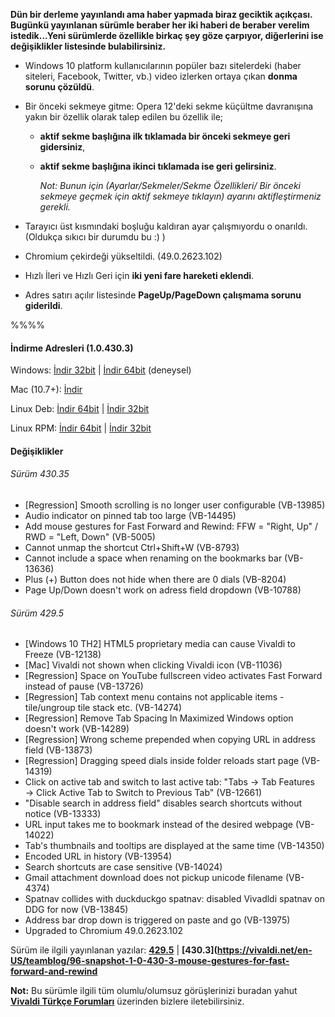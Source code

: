 **Dün bir derleme yayınlandı ama haber yapmada biraz geciktik açıkçası. Bugünkü yayınlanan sürümle beraber her iki haberi de beraber verelim istedik...Yeni sürümlerde özellikle birkaç şey göze çarpıyor, diğerlerini ise değişiklikler listesinde bulabilirsiniz.**


* Windows 10 platform kullanıcılarının popüler bazı sitelerdeki (haber siteleri, Facebook, Twitter, vb.) video izlerken ortaya çıkan **donma sorunu çözüldü**.

* Bir önceki sekmeye gitme: Opera 12'deki sekme küçültme davranışına yakın bir özellik olarak talep edilen bu özellik ile;
  * **aktif sekme başlığına ilk tıklamada bir önceki sekmeye geri gidersiniz**,

  * **aktif sekme başlığına ikinci tıklamada ise geri gelirsiniz**.

    _Not: Bunun için (Ayarlar/Sekmeler/Sekme Özellikleri/ Bir önceki sekmeye geçmek için aktif sekmeye tıklayın) ayarını aktifleştirmeniz gerekli._

* Tarayıcı üst kısmındaki boşluğu kaldıran ayar çalışmıyordu o onarıldı.(Oldukça sıkıcı bir durumdu bu :) )

* Chromium çekirdeği yükseltildi. (49.0.2623.102)

* Hızlı İleri ve Hızlı Geri için **iki yeni fare hareketi eklendi**.

* Adres satırı açılır listesinde **PageUp/PageDown çalışmama sorunu giderildi**.



%%%%

#### İndirme Adresleri (1.0.430.3)

Windows: [İndir 32bit](https://vivaldi.com/download/download.php?f=Vivaldi.1.0.430.3.exe) | [İndir 64bit](https://vivaldi.com/download/download.php?f=Vivaldi.1.0.430.3.x64.exe) (deneysel)

Mac (10.7+): [İndir](https://vivaldi.com/download/download.php?f=Vivaldi.1.0.430.3.dmg)

Linux Deb: [İndir 64bit](https://vivaldi.com/download/download.php?f=vivaldi-snapshot_1.0.430.3-1_amd64.deb) | [İndir 32bit](https://vivaldi.com/download/download.php?f=vivaldi-snapshot_1.0.430.3-1_i386.de)

Linux RPM: [İndir 64bit](https://vivaldi.com/download/download.php?f=vivaldi-snapshot-1.0.430.3-1.x86_64.rpm) | [İndir 32bit](https://vivaldi.com/download/download.php?f=vivaldi-snapshot-1.0.430.3-1.i386.rpm)




#### Değişiklikler

###### Sürüm 430.35

* [Regression] Smooth scrolling is no longer user configurable (VB-13985)
* Audio indicator on pinned tab too large (VB-14495)
* Add mouse gestures for Fast Forward and Rewind: FFW = "Right, Up" / RWD = "Left, Down" (VB-5005)
* Cannot unmap the shortcut Ctrl+Shift+W (VB-8793)
* Cannot include a space when renaming on the bookmarks bar (VB-13636)
* Plus (+) Button does not hide when there are 0 dials (VB-8204)
* Page Up/Down doesn't work on adress field dropdown (VB-10788)

###### Sürüm 429.5

* [Windows 10 TH2] HTML5 proprietary media can cause Vivaldi to Freeze (VB-12138)
* [Mac] Vivaldi not shown when clicking Vivaldi icon (VB-11036)
* [Regression] Space on YouTube fullscreen video activates Fast Forward instead of pause (VB-13726)
* [Regression] Tab context menu contains not applicable items - tile/ungroup tile stack etc. (VB-14274)
* [Regression] Remove Tab Spacing In Maximized Windows option doesn't work (VB-14289)
* [Regression] Wrong scheme prepended when copying URL in address field (VB-13873)
* [Regression] Dragging speed dials inside folder reloads start page (VB-14319)
* Click on active tab and switch to last active tab: "Tabs → Tab Features → Click Active Tab to Switch to Previous Tab" (VB-12661)
* "Disable search in address field" disables search shortcuts without notice (VB-13333)
* URL input takes me to bookmark instead of the desired webpage (VB-14022)
* Tab's thumbnails and tooltips are displayed at the same time (VB-14350)
* Encoded URL in history (VB-13954)
* Search shortcuts are case sensitive (VB-14024)
* Gmail attachment download does not pickup unicode filename (VB-4374)
* Spatnav collides with duckduckgo spatnav: disabled Vivadldi spatnav on DDG for now (VB-13845)
* Address bar drop down is triggered on paste and go (VB-13975)
* Upgraded to Chromium 49.0.2623.102

Sürüm ile ilgili yayınlanan yazılar:  **[429.5](https://vivaldi.net/en-US/teamblog/95-snapshot-1-0-429-5-a-fix-for-the-freeze-and-a-new-option-for-tab-switching)** | **[430.3](https://vivaldi.net/en-US/teamblog/96-snapshot-1-0-430-3-mouse-gestures-for-fast-forward-and-rewind**

**Not:** Bu sürümle ilgili tüm olumlu/olumsuz görüşlerinizi buradan yahut **[Vivaldi Türkçe Forumları](https://vivaldi.net/forum/turkish)** üzerinden bizlere iletebilirsiniz.
